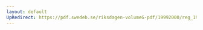 ```yaml
---
layout: default
UpRedirect: https://pdf.swedeb.se/riksdagen-volumeG-pdf/19992000/reg_19992000/reg_19992000_0259.pdf
---
```

